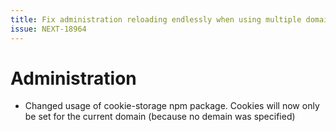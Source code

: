 ```yaml
---
title: Fix administration reloading endlessly when using multiple domains on same main domain
issue: NEXT-18964
---
```

# Administration
* Changed usage of cookie-storage npm package. Cookies will now only be set for the current domain (because no demain was specified)
